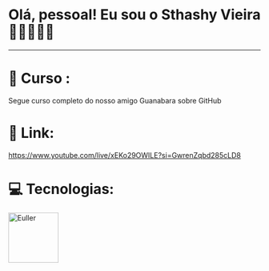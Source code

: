 # Olá, pessoal! Eu sou o Sthashy Vieira 👨🏻‍💻👋🏼

___________________________________________________


# 📗 Curso : 

Segue curso completo do nosso amigo Guanabara sobre GitHub


# 🔗 Link: 
<div>

https://www.youtube.com/live/xEKo29OWILE?si=GwrenZqbd285cLD8


# 💻 Tecnologias: 
<div>
<img align="center" alt="Euller" height="100" width="100" src="https://img.shields.io/badge/GitHub-100000?style=for-the-badge&logo=github&logoColor=white">
